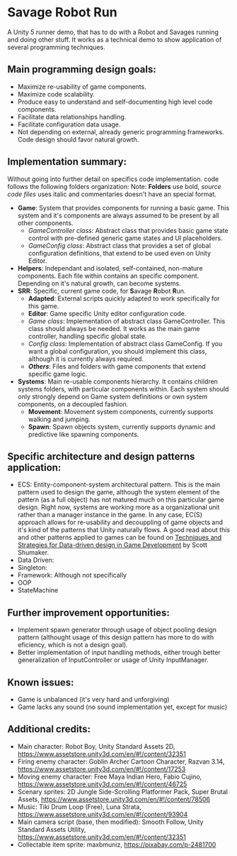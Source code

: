 # Savage Robot Run
A Unity 5 runner demo, that has to do with a Robot and Savages running and doing other stuff. It works as a technical demo to show application of several programming techniques.

## Main programming design goals:

- Maximize re-usability of game components.
- Maximize code scalability.
- Produce easy to understand and self-documenting high level code components.
- Facilitate data relationships handling.
- Facilitate configuration data usage.
- Not depending on external, already generic programming frameworks. Code design should favor natural growth.

## Implementation summary:

Without going into further detail on specifics code implementation. code follows the following folders organization:
Note: **Folders** use bold, *source code files* uses italic and commentaries doesn't have an special format.

- **Game**: System that provides components for running a basic game. This system and it's components are always assumed to be present by all other components.
  - *GameController class*: Abstract class that provides basic game state control with pre-defined generic game states and UI placeholders.
  - *GameConfig class*: Abstract class that provides a set of global configuration definitions, that extend to be used even on Unity Editor.
- **Helpers**: Independant and isolated, self-contained, non-mature components. Each file within contains an specific component. Depending on it's natural growth, can become systems.
- **SRR**: Specific, current game code, for **S**avage **R**obot **R**un.
  - **Adapted**: External scripts quickly adapted to work specifically for this game.
  - **Editor**: Game specific Unity editor configuration code.
  - *Game class*: Implementation of abstract class GameController. This class should always be needed. It works as the main game controller, handling specific global state.
  - *Config class*: Implementation of abstract class GameConfig. If you want a global configuration, you should implement this class, although it is currently always required.
  - ***Others***: Files and folders with game components that extend specific game logic.
- **Systems**: Main re-usable components hierarchy. It contains children systems folders, with particular components within. Each system should only strongly depend on Game system definitions or own system components, on a decoupled fashion.
  - **Movement**: Movement system components, currently supports walking and jumping. 
  - **Spawn**: Spawn objects system, currently supports dynamic and predictive like spawning components.

## Specific architecture and design patterns application:

- ECS: Entity-component-system architectural pattern. This is the main pattern used to design the game, although the system element of the pattern (as a full object) has not matured much on this particular game design. Right now, systems are working more as a organizational unit rather than a manager instance in the game. In any case, EC(S) approach allows for re-usability and decouppling of game objects and it's kind of the patterns that Unity naturally flows. A good read about this and other patterns applied to games can be found on [Techniques and Strategies for Data-driven design in Game Development](http://web.eecs.umich.edu/~soar/Classes/494/talks/Schumaker.pdf) by Scott Shumaker.
- Data Driven: 
- Singleton:
- Framework: Although not specifically 
- OOP
- StateMachine

## Further improvement opportunities:

- Implement spawn generator through usage of object pooling design pattern (althought usage of this design pattern has more to do with eficiency, which is not a design goal).
- Better implementation of input handling methods, either trough better generalization of InputController or usage of Unity InputManager.

## Known issues:

- Game is unbalanced (it's very hard and unforgiving)
- Game lacks any sound (no sound implementation yet, except for music)

## Additional credits:

- Main character: Robot Boy, Unity Standard Assets 2D, https://www.assetstore.unity3d.com/en/#!/content/32351
- Firing enemy character: Goblin Archer Cartoon Character, Razvan 3.14, https://www.assetstore.unity3d.com/en/#!/content/17253
- Moving enemy character: Free Maya Indian Hero, Fabio Cujino, https://www.assetstore.unity3d.com/en/#!/content/46725
- Scenary sprites: 2D Jungle Side-Scrolling Platformer Pack, Super Brutal Assets, https://www.assetstore.unity3d.com/en/#!/content/78506
- Music: Tiki Drum Loop (Free), Luna Strata, https://www.assetstore.unity3d.com/en/#!/content/93904
- Main camera script (base, then modified): Smooth Follow, Unity Standard Assets Utility, https://www.assetstore.unity3d.com/en/#!/content/32351
- Collectable item sprite: maxbmuniz, https://pixabay.com/p-2481700
